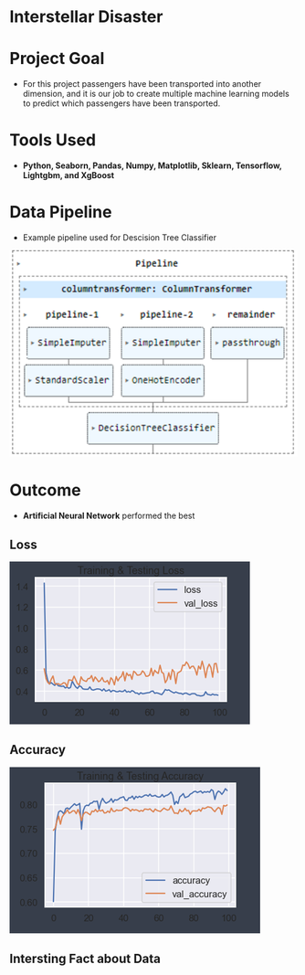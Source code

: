 # Interstellar Disaster
 
# Project Goal
- For this project passengers have been transported into another dimension, and it is our job to create multiple machine learning models to predict which passengers have been transported.

# Tools Used
- **Python, Seaborn, Pandas, Numpy, Matplotlib, Sklearn, Tensorflow, Lightgbm, and XgBoost**

# Data Pipeline
- Example pipeline used for Descision Tree Classifier

![pipeline](https://github.com/bustyAI/Interstellar-Disaster/blob/main/assets/data_pipeline.PNG)

# Outcome
- **Artificial Neural Network** performed the best
## Loss
![Loss](https://github.com/bustyAI/Interstellar-Disaster/blob/main/assets/ann_loss.PNG)

## Accuracy
![Accuracy](https://github.com/bustyAI/Interstellar-Disaster/blob/main/assets/ann_accuracy.PNG)

## Intersting Fact about Data

